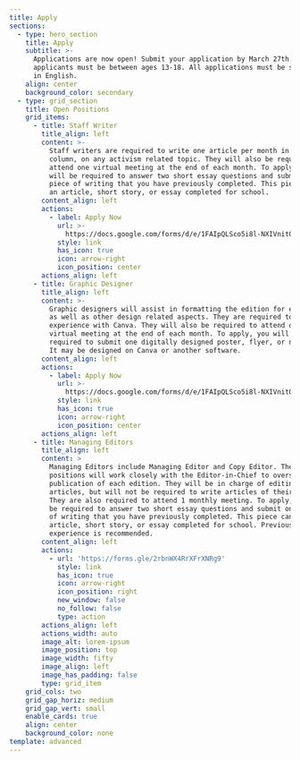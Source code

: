 ```yaml
---
title: Apply
sections:
  - type: hero_section
    title: Apply
    subtitle: >-
      Applications are now open! Submit your application by March 27th. All
      applicants must be between ages 13-18. All applications must be submitted
      in English.
    align: center
    background_color: secondary
  - type: grid_section
    title: Open Positions
    grid_items:
      - title: Staff Writer
        title_align: left
        content: >-
          Staff writers are required to write one article per month in any
          column, on any activism related topic. They will also be required to
          attend one virtual meeting at the end of each month. To apply, you
          will be required to answer two short essay questions and submit one
          piece of writing that you have previously completed. This piece can be
          an article, short story, or essay completed for school.
        content_align: left
        actions:
          - label: Apply Now
            url: >-
              https://docs.google.com/forms/d/e/1FAIpQLSco5i8l-NXIVnitQbVmk6l4pLgeWe62k_juOgDxy-d_2VdpYw/formResponse
            style: link
            has_icon: true
            icon: arrow-right
            icon_position: center
        actions_align: left
      - title: Graphic Designer
        title_align: left
        content: >-
          Graphic designers will assist in formatting the edition for each month
          as well as other design related aspects. They are required to have
          experience with Canva. They will also be required to attend one
          virtual meeting at the end of each month. To apply, you will be
          required to submit one digitally designed poster, flyer, or newspaper.
          It may be designed on Canva or another software.
        content_align: left
        actions:
          - label: Apply Now
            url: >-
              https://docs.google.com/forms/d/e/1FAIpQLSco5i8l-NXIVnitQbVmk6l4pLgeWe62k_juOgDxy-d_2VdpYw/formResponse
            style: link
            has_icon: true
            icon: arrow-right
            icon_position: center
        actions_align: left
      - title: Managing Editors
        title_align: left
        content: >
          Managing Editors include Managing Editor and Copy Editor. These
          positions will work closely with the Editor-in-Chief to oversee the
          publication of each edition. They will be in charge of editing several
          articles, but will not be required to write articles of their own.
          They are also required to attend 1 monthly meeting. To apply, you will
          be required to answer two short essay questions and submit one piece
          of writing that you have previously completed. This piece can be an
          article, short story, or essay completed for school. Previous editing
          experience is recommended. 
        content_align: left
        actions:
          - url: 'https://forms.gle/2rbnWX4RrXFrXNRg9'
            style: link
            has_icon: true
            icon: arrow-right
            icon_position: right
            new_window: false
            no_follow: false
            type: action
        actions_align: left
        actions_width: auto
        image_alt: lorem-ipsum
        image_position: top
        image_width: fifty
        image_align: left
        image_has_padding: false
        type: grid_item
    grid_cols: two
    grid_gap_horiz: medium
    grid_gap_vert: small
    enable_cards: true
    align: center
    background_color: none
template: advanced
---
```

